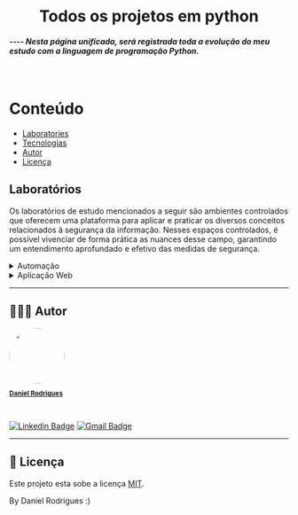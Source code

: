 <h1 align="center">Todos os projetos em python</h1>
<h5 aling="center">---- Nesta página unificada, será registrada toda a evolução do meu estudo com a linguagem de programação Python.</h2>
<br>

	

Conteúdo
=================
<!--ts-->
   * [Laboratories](#-laboratories)
   * [Tecnologias](#-tecnologias)
   * [Autor](#-autor)
   * [Licença](#-licença)
<!--te-->



## Laboratórios

Os laboratórios de estudo mencionados a seguir são ambientes controlados que oferecem uma plataforma para aplicar e praticar os diversos conceitos relacionados à segurança da informação. Nesses espaços controlados, é possível vivenciar de forma prática as nuances desse campo, garantindo um entendimento aprofundado e efetivo das medidas de segurança.


<details><summary>Automação</summary>
<p><ul><li style="marign-top: 10px"><a href="https://github.com/danielrodrigues-dv/Information-Security/tree/main/laboratories/SQL%20INJECTION/README.md" target="_blank">Pyautogui</a></li></ul></p>
<p><ul><li style="marign-top: 10px"><a href="https://github.com/danielrodrigues-dv/tech-parking" target="_blank">Selenium</a></li></ul></p>
<p><ul><li style="marign-top: 10px"><a href="https://github.com/danielrodrigues-dv/tech-parking" target="_blank">Beautifulsoup</a></li></ul></p>
<p><ul><li style="marign-top: 10px"><a href="https://github.com/danielrodrigues-dv/tech-parking" target="_blank">Scraping</a></li></ul></p>
</details>

<details><summary>Aplicação Web</summary>
<p><ul><li style="marign-top: 10px"><a href="https://github.com/danielrodrigues-dv/tech-parking" target="_blank">Flask</a></li></ul></p>
<p><ul><li style="marign-top: 10px"><a href="https://github.com/danielrodrigues-dv/tech-parking" target="_blank">Django</a></li></ul></p>
</details>

---


## 🦸🏻‍♂️ Autor

<a href="https://github.com/danielrodrigues-dv">
 <img style="border-radius: 50%;" src="https://avatars.githubusercontent.com/u/41621213?v=4" width="100px;" alt=""/>
 <br>
  <sub><b><p>Daniel Rodrigues</p></b></sub></a>
 <br />

[![Linkedin Badge](https://img.shields.io/badge/-Daniel%20Rodrigues-blue?style=flat-square&logo=Linkedin&logoColor=white&link=https://www.linkedin.com/in/daniel-rodrigues-dv/)](https://www.linkedin.com/in/daniel-rodrigues-dv/) 
[![Gmail Badge](https://img.shields.io/badge/-daniel.rodrigues.soarees@gmail.com-c14438?style=flat-square&logo=Gmail&logoColor=white&link=mailto:daniel.rodrigues.soarees@gmail.com)](mailto:daniel.rodrigues.soarees@gmail.com)

---

## 📝 Licença

Este projeto esta sobe a licença [MIT](./LICENSE).

By Daniel Rodrigues  :)
